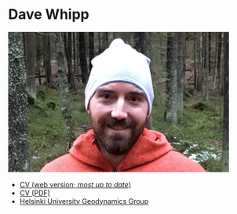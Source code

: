 # Dave Whipp

<img alt="Dave Whipp" src="img/dmw-forest.jpg" width="450">

- [CV (web version; *most up to date*)](https://davewhipp.github.io/markdown-cv/)
- [CV (PDF)](https://davewhipp.github.io/pdf/whipp_CV.pdf)
- [Helsinki University Geodynamics Group](https://www2.helsinki.fi/en/researchgroups/geodynamics)

